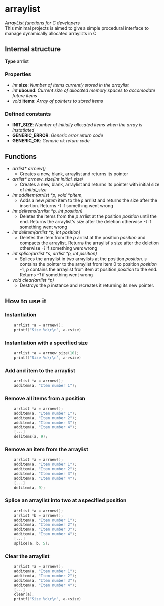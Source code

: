 # arraylist
*ArrayList functions for C developers*  
This minimal projects is aimed to give a simple procedural interface to manage dynamically allocated arraylists in C
## Internal structure
**Type** arrlist  
### Properties
* *int* **size**: *Number of items currently stored in the arraylist*
* *int* **ubound**: *Current size of allocated memory spaces to accomodate future items*
* *void* **items**: *Array of pointers to stored items*

### Defined constants
* **INIT_SIZE**: *Number of initially allocated items when the array is instatiated*
* **GENERIC_ERROR**: *Generic error return code*
* **GENERIC_OK**: *Generic ok return code*

## Functions
*  _arrlist* arrnew()_
    * Creates a new, blank, arraylist and returns its pointer
* _arrlist* arrnew_size(int initial_size)_
    * Creates a new, blank, arraylist and returns its pointer with initial size of _initial_size_
* _int additem(arrlist *p, void *pitem)_
    * Adds a new *pitem* item to the *p* arrlist and returns the size after the insertion. Returns _-1_ if something went wrong
* _int delitems(arrlist *p, int position)_
    * Deletes the items from the _p_ arrlist at the position _position_ until the end. Returns the arraylist's size after the deletion otherwise _-1_ if something went wrong
* _int delitem(arrlist *p, int position)_
    * Deletes the item from the _p_ arrlist at the position _position_ and compacts the arraylist. Returns the arraylist's size after the deletion otherwise _-1_ if something went wrong
* _int splice(arrlist *s, arrlist *p, int position)_
    * Splices the arraylist in two arraylists at the position _position_. *s* contains the pointer to the arraylist from item 0 to position _position_ -1, _p_ contains the arraylist from item at position _position_ to the end. Returns _-1_ if something went wrong
* _void clear(arrlist *p)_
    * Destroys the *p* instance and recreates it returning its new pointer.

## How to use it
### Instantiation
```c
    arrlist *a = arrnew();
    printf("Size %d\r\n", a->size);
```
### Instantiation with a specified size
```c
    arrlist *a = arrnew_size(10);
    printf("Size %d\r\n", a->size);
```
### Add and item to the arraylist
```c
    arrlist *a = arrnew();
    additem(a, "Item number 1");
```
### Remove all items from a position
```c
    arrlist *a = arrnew();
    additem(a, "Item number 1"); 
    additem(a, "Item number 2"); 
    additem(a, "Item number 3"); 
    additem(a, "Item number 4"); 
    [...]
    delitems(a, 9);
```
### Remove an item from the arraylist
```c
    arrlist *a = arrnew();
    additem(a, "Item number 1"); 
    additem(a, "Item number 2"); 
    additem(a, "Item number 3"); 
    additem(a, "Item number 4"); 
    [...]
    delitem(a, 9);
```
### Splice an arraylist into two at a specified position
```c
    arrlist *a = arrnew();
    arrlist *b = arrnew();
    additem(a, "Item number 1"); 
    additem(a, "Item number 2"); 
    additem(a, "Item number 3"); 
    additem(a, "Item number 4"); 
    [...]
    splice(a, b, 5);
```
### Clear the arraylist
```c
    arrlist *a = arrnew();
    additem(a, "Item number 1"); 
    additem(a, "Item number 2"); 
    additem(a, "Item number 3"); 
    additem(a, "Item number 4"); 
    [...]
    clear(a);
    printf("Size %d\r\n", a->size);
```
